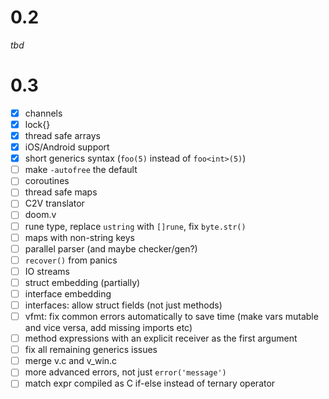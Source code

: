 # 0.2
_tbd_

# 0.3
- [x] channels
- [x] lock{}
- [x] thread safe arrays
- [x] iOS/Android support
- [x] short generics syntax (`foo(5)` instead of `foo<int>(5)`)
- [ ] make `-autofree` the default
- [ ] coroutines
- [ ] thread safe maps
- [ ] C2V translator
- [ ] doom.v
- [ ] rune type, replace `ustring` with `[]rune`, fix `byte.str()`
- [ ] maps with non-string keys
- [ ] parallel parser (and maybe checker/gen?)
- [ ] `recover()` from panics
- [ ] IO streams
- [ ] struct embedding (partially)
- [ ] interface embedding
- [ ] interfaces: allow struct fields (not just methods)
- [ ] vfmt: fix common errors automatically to save time (make vars mutable and vice versa, add missing imports etc)
- [ ] method expressions with an explicit receiver as the first argument
- [ ] fix all remaining generics issues
- [ ] merge v.c and v_win.c
- [ ] more advanced errors, not just `error('message')`
- [ ] match expr compiled as C if-else instead of ternary operator
